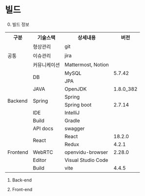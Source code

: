 # 빌드

0. 빌드 정보

<table>
    <tr><th>구분</th><th>기술스택</th><th>상세내용</th><th>버전</th></tr>
    <tr><td rowspan="3">공통</td><td>형상관리</td><td>git</td><td></td></tr>
    <tr><td>이슈관리</td><td>jira</td><td></td></tr>
    <tr><td>커뮤니케이션</td><td>Mattermost, Notion</td><td></td></tr>
    <tr><td rowspan="8">Backend</td><td rowspan="2">DB</td><td>MySQL</td><td>5.7.42</td></tr>
    <tr><td>JPA</td><td></td></tr>
    <tr><td>JAVA</td><td>OpenJDK</td><td>1.8.0_382</td></tr>
    <tr><td rowspan="2">Spring</td><td>Spring</td><td></td></tr>
    <tr><td>Spring boot</td><td>2.7.14</td></tr>
    <tr><td>IDE</td><td>IntelliJ</td><td></td></tr>
    <tr><td>Build</td><td>Gradle</td><td></td></tr>
    <tr><td>API docs</td><td>swagger</td><td></td></tr>
    <tr><td rowspan="8">Frontend</td><td rowspan="2">React</td><td>React</td><td>18.2.0</td></tr>
    <tr><td>Redux</td><td>4.2.1</td></tr>
    <tr><td>WebRTC</td><td>openvidu-browser</td><td>2.28.0</td></tr>
    <tr><td>Editor</td><td>Visual Studio Code</td><td></td></tr>
    <tr><td>Build</td><td>vite</td><td>4.4.5</td></tr>
</table>


1. Back-end



2. Front-end